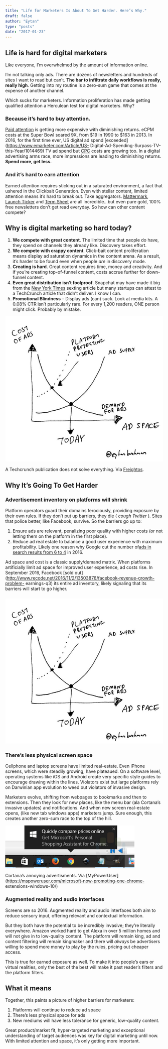 ```yaml
---
title: "Life for Marketers Is About To Get Harder. Here’s Why."
draft: false
author: "Eytan"
type: "posts"
date: "2017-01-23"
---
```

## Life is hard for digital marketers

Like everyone, I’m overwhelmed by the amount of information online.

I’m not talking only ads. There are dozens of newsletters and hundreds of
sites I want to read but can’t. **The bar to infiltrate daily workflows is
really, really high**. Getting into my routine is a zero-sum game that comes
at the expense of another channel.

Which sucks for marketers. Information proliferation has made getting
qualified attention a Herculean test for digital marketers. Why?

### Because it’s hard to buy attention.

[Paid
attention](http://www.hbs.edu/faculty/Publication%20Files/14-055_2ef21e7e-7529-4864-b0f0-c64e4169e17f.pdf)
is getting more expensive with diminishing returns. eCPM costs at the Super
Bowl soared 9X, from $19 in 1990 to $163 in 2013. In 2016, for the first time
ever, US digital ad spend [exceeded](https://www.emarketer.com/Article/US-
Digital-Ad-Spending-Surpass-TV-this-Year/1014469) TV ad spend but
[CPC](https://www.hochmanconsultants.com/cost-of-ppc-advertising/) costs are
growing too. In a digital advertising arms race, more impressions are leading
to diminishing returns. **Spend more, get less.**

### And it’s hard to earn attention

Earned attention requires sticking out in a saturated environment, a fact that
ushered in the Clickbait Generation. Even with stellar content, limited
attention means it’s hard to break out. Take aggregators.
[Mattermark](https://mattermark.com/newsletters/), [Launch
Ticker](https://www.launchticker.com/) and [Term
Sheet](http://fortune.com/tag/term-sheet/) are all incredible…but even pure
gold, 100% free newsletters don’t get read everyday. So how can other content
compete?

## Why is digital marketing so hard today?

  1. **We compete with great content**. The limited time that people do have, they spend on channels they already like. Discovery takes effort.
  2. **We compete with crappy content**. Click-bait content proliferation means display ad saturation dynamics in the content arena. As a result, it’s harder to be found even when people _are_ in discovery mode.
  3. **Creating is hard**. Great content requires time, money and creativity. And if you’re creating top-of-funnel content, costs accrue further for down-funnel content.
  4. **Even great distribution isn’t foolproof**. Snapchat may have made it big from the [New York Times](http://www.nytimes.com/2013/02/09/technology/snapchat-a-growing-app-lets-you-see-it-then-you-dont.html) sexting article but many startups can attest to a TechCrunch article that didn’t deliver. I know I can.
  5. **Promotional Blindness** – Display ads (can) suck. Look at media kits. A 0.08% CTR isn’t particularly rare. For every 1,200 readers, ONE person might click. Probably by mistake.

![](life-for-marketers-is-about-to-get-harder-heres-why.jpg)

A Techcrunch publication does not solve everything. Via
[Freightos](https://www.freightos.com/).

## Why It’s Going To Get Harder

### Advertisement inventory on platforms will shrink

Platform operators guard their domains ferociously, providing exposure by
their own rules. If they don’t put up barriers, they die ( _cough Twitter_ ).
Sites that police better, like Facebook, survive. So the barriers go up to:

  1. Ensure ads are relevant, penalizing poor quality with higher costs (or not letting them on the platform in the first place).
  2. Reduce ad real estate to balance a good user experience with maximum profitability. Likely one reason why Google cut the number of[ads in search results from 6 to 4](https://searchenginewatch.com/2016/02/23/google-kills-right-hand-side-ads-what-does-this-mean-for-sem/) in 2016.

Ad space and cost is a classic supply/demand matrix. When platforms
artificially limit ad space for improved user experience, ad costs rise. In
September 2016, Facebook [sold
out](http://www.recode.net/2016/11/2/13503876/facebook-revenue-growth-problem-
earnings-q3) its entire ad inventory, likely signaling that its barriers will
start to go higher.

### ![](life-for-marketers-is-about-to-get-harder-heres-why.jpg)

### There’s less physical screen space

Cellphone and laptop screens have limited real-estate. Even iPhone screens,
which were steadily growing, have plateaued. On a software level, operating
systems like iOS and Android create very specific style guides to encourage
drawing within the lines. Violators exist but large platforms rely on
Darwinian app evolution to weed out violators of invasive design.

Marketers evolve, shifting from webpages to bookmarks and then to extensions.
Then they look for new places, like the menu bar (ala Cortana’s invasive
updates) and notifications. And when new screen real-estate opens, (like new
tab windows apps) marketers jump. Sure enough, this creates another zero-sum
race to the top of the hill.

![](life-for-marketers-is-about-to-get-harder-heres-why.png)

Cortana’s annoying advertisments. Via
[MyPowerUser](https://mspoweruser.com/microsoft-now-promoting-one-chrome-
extensions-windows-10/)

### Augmented reality and audio interfaces

Screens are so 2016. Augmented reality and audio interfaces both aim to reduce
sensory input, offering relevant and contextual information.

But they both have the potential to be incredibly invasive; they’re literally
everywhere. Amazon worked hard to get Alexa in over 5 million homes and will
not give in to low-quality content. The platform will remain king, ad and
content filtering will remain kingmaker and there will _always_ be advertisers
willing to spend more money to play by the rules, pricing out cheaper access.

This is true for earned exposure as well. To make it into people’s ears or
virtual realities, only the best of the best will make it past reader’s
filters and the platform filters.

## What it means

Together, this paints a picture of higher barriers for marketers:

  1. Platforms will continue to reduce ad space
  2. There’s less physical space for ads
  3. New mediums will have less tolerance for generic, low-quality content.

Great product/market fit, hyper-targeted marketing and exceptional
understanding of target audiences was key for digital marketing until now.
With limited attention and space, it’s only getting more important.

